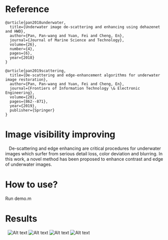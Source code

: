 

# Reference
```
@article{pan2018underwater,
  title={Underwater image de-scattering and enhancing using dehazenet and HWD},
  author={Pan, Pan-wang and Yuan, Fei and Cheng, En},
  journal={Journal of Marine Science and Technology},
  volume={26},
  number={4},
  pages={6},
  year={2018}
}

@article{pan2019scattering,
  title={De-scattering and edge-enhancement algorithms for underwater image restoration},
  author={Pan, Pan-wang and Yuan, Fei and Cheng, En},
  journal={Frontiers of Information Technology \& Electronic Engineering},
  volume={20},
  pages={862--871},
  year={2019},
  publisher={Springer}
}
```


# Image visibility improving
  
De-scattering and edge enhancing are critical procedures for underwater images which surfer from serious detail loss, color deviation and blurring. In this work, a novel method has been proposed to enhance contrast and edge of underwater images.

How to use?
===========================
 Run demo.m


 Results
===========================
 
![Alt text](https://github.com/paulpanwang/underwater_matlab/blob/master/result/result1.jpg)
![Alt text](https://github.com/paulpanwang/underwater_matlab/blob/master/result/result2.jpg)
![Alt text](https://github.com/paulpanwang/underwater_matlab/blob/master/result/result3.jpg)
![Alt text](https://github.com/paulpanwang/underwater_matlab/blob/master/result/result4.jpg)


